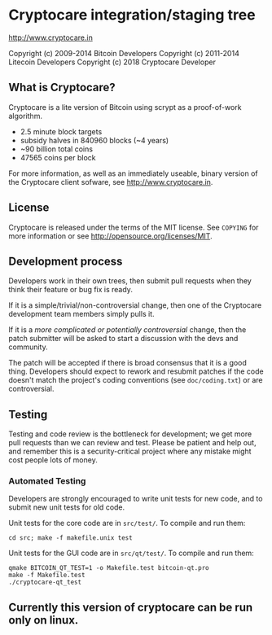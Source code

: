 Cryptocare integration/staging tree
================================

http://www.cryptocare.in

Copyright (c) 2009-2014 Bitcoin Developers
Copyright (c) 2011-2014 Litecoin Developers
Copyright (c) 2018 Cryptocare Developer


What is Cryptocare?
----------------

Cryptocare is a lite version of Bitcoin using scrypt as a proof-of-work algorithm.
 - 2.5 minute block targets
 - subsidy halves in 840960 blocks (~4 years)
 - ~90 billion total coins
 - 47565 coins per block


For more information, as well as an immediately useable, binary version of
the Cryptocare client sofware, see http://www.cryptocare.in.

License
-------

Cryptocare is released under the terms of the MIT license. See `COPYING` for more
information or see http://opensource.org/licenses/MIT.

Development process
-------------------

Developers work in their own trees, then submit pull requests when they think
their feature or bug fix is ready.

If it is a simple/trivial/non-controversial change, then one of the Cryptocare
development team members simply pulls it.

If it is a *more complicated or potentially controversial* change, then the patch
submitter will be asked to start a discussion with the devs and community.

The patch will be accepted if there is broad consensus that it is a good thing.
Developers should expect to rework and resubmit patches if the code doesn't
match the project's coding conventions (see `doc/coding.txt`) or are
controversial.


Testing
-------

Testing and code review is the bottleneck for development; we get more pull
requests than we can review and test. Please be patient and help out, and
remember this is a security-critical project where any mistake might cost people
lots of money.

### Automated Testing

Developers are strongly encouraged to write unit tests for new code, and to
submit new unit tests for old code.

Unit tests for the core code are in `src/test/`. To compile and run them:

    cd src; make -f makefile.unix test

Unit tests for the GUI code are in `src/qt/test/`. To compile and run them:

    qmake BITCOIN_QT_TEST=1 -o Makefile.test bitcoin-qt.pro
    make -f Makefile.test
    ./cryptocare-qt_test

## Currently this version of cryptocare can be run only on linux.

